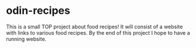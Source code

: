 # odin-recipes
This is a small TOP project about food recipes!
It will consist of a website with links to various food recipes. By the end of this project I hope to have a running website.
